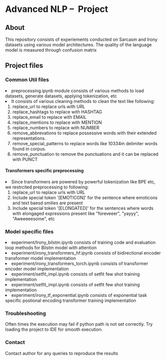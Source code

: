 # Advanced NLP –  Project 

## About
This repository consists of experiements conducted on Sarcasm and Irony datasets using various model architectures.
The quality of the language model is measured through confusion matrix

## Project files
### Common Util files
<li>preprocessing.ipynb module consists of various methods to load datasets, generate datasets, applying tokenization, etc</li>
<li>It consists of various cleaning methods to clean the text like following:
<ol>
<li> replace_url to replace urls with URL </li>
<li> replace_hashtags to replace with HASHTAG </li>
<li>  replace_email to replace with EMAIL </li>
<li>  replace_mentions to replace with MENTION </li>
<li>  replace_numbers to replace with NUMBER </li>
<li>  remove_abbrevations to replace possessive words with their extended representations.</li>
<li>  remove_special_patterns to replace words like 10334m delimiter words found in corpus.</li>
<li>  remove_punctuation to remove the punctuations and it can be replaced with PUNCT </li></ol></li>

#### Transformers specific preprocessing
<li>
Since transformers are powered by powerful tokenization like BPE etc, we restrcited preprocessing to following:
<ol>
<li>replace_url to replace urls with URL</li>
<li>Include special token '[EMOTICON]' for the sentence where emoticons and text baesd smilies are present</li>
<li>Include special token '[ELONGATED]' for the sentences where words with elongaged expressions present like "foreveeer", "yayyy", "Aweeeeesome", etc</li>
</ol>
</li>

### Model specific files
<li>experiment/Irony_bilstm.ipynb consists of training code and evaluation loop methods for Bilstm model with attention </li>
<li>experiment/irony_transformers_hf.ipynb consists of bidirectional encoder transformer model implementation</li>
<li>experiment/irony_transformers_torch.ipynb consists of transformer encoder model implementation</li>
<li>experiment/setfit_impl.ipynb consists of setfit few shot training implementation</li>
<li>experiment/setfit_impl.ipynb consists of setfit few shot training implementation</li>
<li>experiment/irony_tf_exponential.ipynb consists of exponential task specific postional encoding transformer training implementation</li>

### Troubleshooting
Often times the execution may fail if python path is not set correctly.
Try loading the project to IDE for smooth execution.

### Contact
Contact author for any queries to reproduce the results


